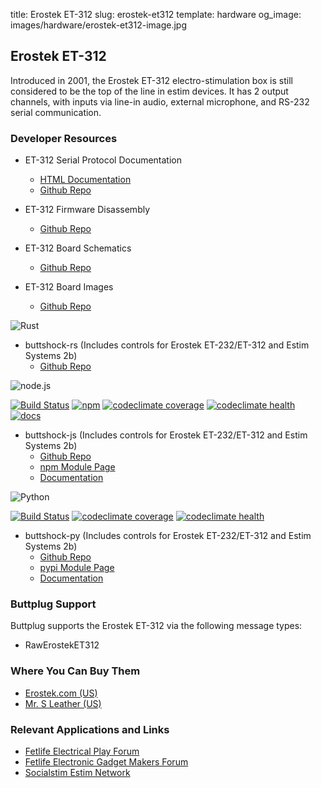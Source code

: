 title: Erostek ET-312
slug: erostek-et312
template: hardware
og_image: images/hardware/erostek-et312-image.jpg

## Erostek ET-312

Introduced in 2001, the Erostek ET-312 electro-stimulation box is
still considered to be the top of the line in estim devices. It has 2
output channels, with inputs via line-in audio, external microphone,
and RS-232 serial communication.

### Developer Resources

* ET-312 Serial Protocol Documentation
    * [HTML Documentation](https://buttplug.io/rez-trancevibrator/protocol-documentation/)
    * [Github Repo](https://buttplug.io/rez-trancevibrator/protocol-documentation/)

* ET-312 Firmware Disassembly
    * [Github Repo](https://github.com/metafetish/buttshock-et312-firmware/)

* ET-312 Board Schematics
    * [Github Repo](https://github.com/metafetish/buttshock-et312-schematics/)

* ET-312 Board Images
    * [Github Repo](https://github.com/metafetish/buttshock-et312-images/)

<img src="/images/hardware/rust-lang.svg" class="hardware-icon" alt="Rust">

* buttshock-rs (Includes controls for Erostek ET-232/ET-312 and Estim Systems 2b)
    * [Github Repo](https://github.com/metafetish/buttshock-rs)

<img src="/images/hardware/node-lang.svg" class="hardware-icon" alt="node.js">

[![Build Status](https://img.shields.io/travis/metafetish/buttshock-js.svg)](https://travis-ci.org/metafetish/buttshock-js) [![npm](https://img.shields.io/npm/v/buttshock.svg)](https://npmjs.com/package/buttshock) [![codeclimate coverage](https://codeclimate.com/github/metafetish/buttshock-js/badges/coverage.svg)](https://codeclimate.com/github/metafetish/buttshock-js) [![codeclimate health](https://codeclimate.com/github/metafetish/buttshock-js/badges/gpa.svg)](https://codeclimate.com/github/metafetish/buttshock-js) [![docs](https://img.shields.io/badge/docs-latest-blue.svg)](https://www.buttshock.com/doc/buttshock-js) 

* buttshock-js (Includes controls for Erostek ET-232/ET-312 and Estim Systems 2b)
    * [Github Repo](https://github.com/metafetish/buttshock-js)
    * [npm Module Page](https://www.npmjs.com/package/buttshock)
    * [Documentation](https://www.buttshock.com/doc/buttshock-js/)

<img src="/images/hardware/python-lang.svg" class="hardware-icon" alt="Python">

[![Build Status](https://img.shields.io/travis/metafetish/buttshock-py.svg)](https://travis-ci.org/metafetish/buttshock-js) [![codeclimate coverage](https://codeclimate.com/github/metafetish/buttshock-py/badges/coverage.svg)](https://codeclimate.com/github/metafetish/buttshock-py) [![codeclimate health](https://codeclimate.com/github/metafetish/buttshock-py/badges/gpa.svg)](https://codeclimate.com/github/metafetish/buttshock-js)

* buttshock-py (Includes controls for Erostek ET-232/ET-312 and Estim Systems 2b)
    * [Github Repo](https://github.com/metafetish/buttshock-py)
    * [pypi Module Page](https://pypi.python.org/pypi/buttshock)
    * [Documentation](http://buttshock-py.readthedocs.io/en/latest/)

### Buttplug Support

Buttplug supports the Erostek ET-312 via the following message types:

* RawErostekET312

### Where You Can Buy Them

* [Erostek.com (US)](http://erostek.com/products/et312b-digital-power-unit)
* [Mr. S Leather (US)](https://www.mr-s-leather.com/ET312/super-power-box.html)

### Relevant Applications and Links

* [Fetlife Electrical Play Forum](https://fetlife.com/groups/210)
* [Fetlife Electronic Gadget Makers Forum](https://fetlife.com/groups/5906)
* [Socialstim Estim Network](http://socialstim.com)

